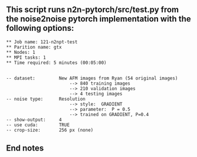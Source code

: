  
## This script runs n2n-pytorch/src/test.py from the noise2noise pytorch implementation with the following options:
	
	** Job name: 121-n2npt-test
	** Parition name: gtx
	** Nodes: 1
	** MPI tasks: 1
	** Time required: 5 minutes (00:05:00)


	-- dataset: 		New AFM images from Ryan (54 original images)
							--> 840 training images
							--> 210 validation images
							--> 4 testing images
	-- noise type: 		Resolution
					 		--> style: 	GRADIENT
							--> parameter: 	P = 0.5
							--> trained on GRADIENT, P=0.4
	-- show-output:		4
	-- use cuda:		TRUE
	-- crop-size:		256 px (none)

## End notes
